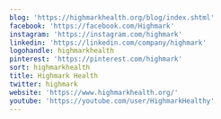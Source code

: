 ```yaml
---
blog: 'https://highmarkhealth.org/blog/index.shtml'
facebook: 'https://facebook.com/Highmark'
instagram: 'https://instagram.com/highmark'
linkedin: 'https://linkedin.com/company/highmark'
logohandle: highmarkhealth
pinterest: 'https://pinterest.com/highmark'
sort: highmarkhealth
title: Highmark Health
twitter: highmark
website: 'https://www.highmarkhealth.org/'
youtube: 'https://youtube.com/user/HighmarkHealthy'
---
```


